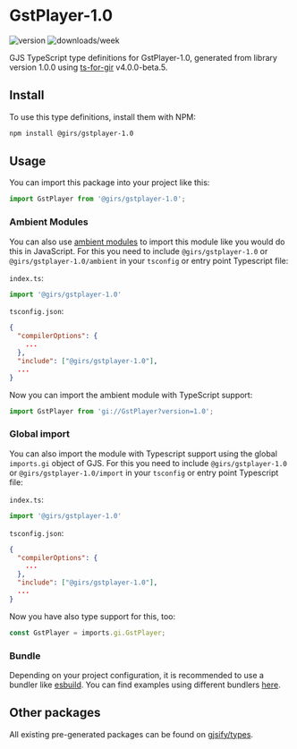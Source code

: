 
# GstPlayer-1.0

![version](https://img.shields.io/npm/v/@girs/gstplayer-1.0)
![downloads/week](https://img.shields.io/npm/dw/@girs/gstplayer-1.0)


GJS TypeScript type definitions for GstPlayer-1.0, generated from library version 1.0.0 using [ts-for-gir](https://github.com/gjsify/ts-for-gir) v4.0.0-beta.5.


## Install

To use this type definitions, install them with NPM:
```bash
npm install @girs/gstplayer-1.0
```

## Usage

You can import this package into your project like this:
```ts
import GstPlayer from '@girs/gstplayer-1.0';
```

### Ambient Modules

You can also use [ambient modules](https://github.com/gjsify/ts-for-gir/tree/main/packages/cli#ambient-modules) to import this module like you would do this in JavaScript.
For this you need to include `@girs/gstplayer-1.0` or `@girs/gstplayer-1.0/ambient` in your `tsconfig` or entry point Typescript file:

`index.ts`:
```ts
import '@girs/gstplayer-1.0'
```

`tsconfig.json`:
```json
{
  "compilerOptions": {
    ...
  },
  "include": ["@girs/gstplayer-1.0"],
  ...
}
```

Now you can import the ambient module with TypeScript support: 

```ts
import GstPlayer from 'gi://GstPlayer?version=1.0';
```

### Global import

You can also import the module with Typescript support using the global `imports.gi` object of GJS.
For this you need to include `@girs/gstplayer-1.0` or `@girs/gstplayer-1.0/import` in your `tsconfig` or entry point Typescript file:

`index.ts`:
```ts
import '@girs/gstplayer-1.0'
```

`tsconfig.json`:
```json
{
  "compilerOptions": {
    ...
  },
  "include": ["@girs/gstplayer-1.0"],
  ...
}
```

Now you have also type support for this, too:

```ts
const GstPlayer = imports.gi.GstPlayer;
```

### Bundle

Depending on your project configuration, it is recommended to use a bundler like [esbuild](https://esbuild.github.io/). You can find examples using different bundlers [here](https://github.com/gjsify/ts-for-gir/tree/main/examples).

## Other packages

All existing pre-generated packages can be found on [gjsify/types](https://github.com/gjsify/types).

